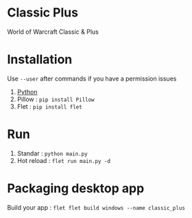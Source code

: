 # Classic Plus

World of Warcraft Classic & Plus

# Installation

Use `--user` after commands if you have a permission issues

1. [Python](https://www.python.org/downloads/)
2. Pillow : `pip install Pillow`
3. Flet : `pip install flet`

# Run

1. Standar : `python main.py`
2. Hot reload : `flet run main.py -d`

# Packaging desktop app

Build your app : `flet flet build windows --name classic_plus`
